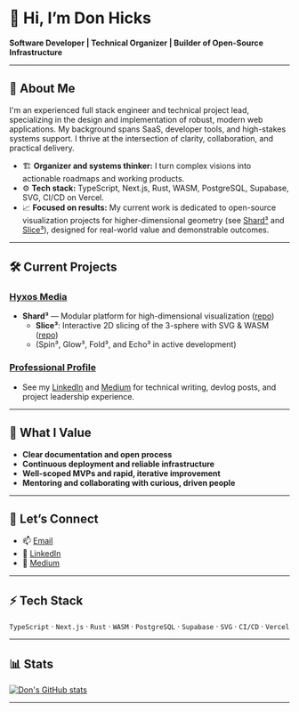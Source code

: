 # 👋 Hi, I’m Don Hicks

**Software Developer | Technical Organizer | Builder of Open-Source Infrastructure**

---

## 🚀 About Me

I'm an experienced full stack engineer and technical project lead, specializing in the design and implementation of robust, modern web applications. My background spans SaaS, developer tools, and high-stakes systems support. I thrive at the intersection of clarity, collaboration, and practical delivery.

- 🏗️ **Organizer and systems thinker:** I turn complex visions into actionable roadmaps and working products.
- ⚙️ **Tech stack:** TypeScript, Next.js, Rust, WASM, PostgreSQL, Supabase, SVG, CI/CD on Vercel.
- 📈 **Focused on results:** My current work is dedicated to open-source visualization projects for higher-dimensional geometry (see [Shard³](https://github.com/hyxos/shard3) and [Slice³](https://github.com/hyxos/slice3)), designed for real-world value and demonstrable outcomes.

---

## 🛠️ Current Projects

### [Hyxos Media](https://github.com/hyxos)
- **Shard³** — Modular platform for high-dimensional visualization ([repo](https://github.com/hyxos/shard3))
    - **Slice³**: Interactive 2D slicing of the 3-sphere with SVG & WASM ([repo](https://github.com/hyxos/slice3))
    - (Spin³, Glow³, Fold³, and Echo³ in active development)

### [Professional Profile](https://www.linkedin.com/in/don-hicks)
- See my [LinkedIn](https://www.linkedin.com/in/don-hicks) and [Medium](https://donhicks.medium.com/) for technical writing, devlog posts, and project leadership experience.

---

## 🧩 What I Value

- **Clear documentation and open process**
- **Continuous deployment and reliable infrastructure**
- **Well-scoped MVPs and rapid, iterative improvement**
- **Mentoring and collaborating with curious, driven people**

---

## 📣 Let’s Connect

- 📫 [Email](mailto:don.hicks.dev@gmail.com)
- 💼 [LinkedIn](https://www.linkedin.com/in/don-hicks)
- 📝 [Medium](https://donhicks.medium.com/)

---

## ⚡ Tech Stack

`TypeScript` · `Next.js` · `Rust` · `WASM` · `PostgreSQL` · `Supabase` · `SVG` · `CI/CD` · `Vercel`

---

## 📊 Stats

[![Don's GitHub stats](https://github-readme-stats.vercel.app/api?username=don-hicks&show_icons=true&theme=default)](https://github.com/anuraghazra/github-readme-stats)

---

<!--
Open to collaborations and new opportunities in technical leadership, devtools, visualization, and full-stack web engineering.
-->

